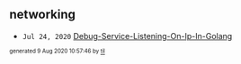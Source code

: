 ## networking


* <code>Jul 24, 2020</code> [Debug-Service-Listening-On-Ip-In-Golang](2020-07-24T20-48-46-debug-service-listening-on-ip-in-golang.md)

<sup><sub>generated 9 Aug 2020 10:57:46 by <a href='https://github.com/senorprogrammer/til'>til</a></sub></sup>
